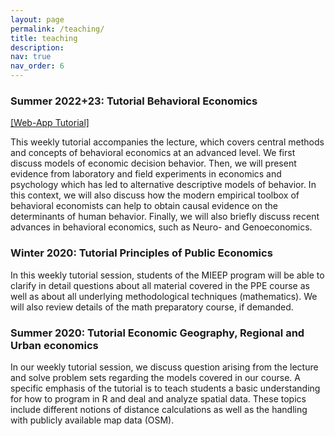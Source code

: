 ```yaml
---
layout: page
permalink: /teaching/
title: teaching
description:  
nav: true
nav_order: 6
---
```


### Summer 2022+23: Tutorial Behavioral Economics
[[Web-App Tutorial]](https://share.streamlit.io/nmwitzig/beh_econ_streamlit/st_talk_slides.py)

This weekly tutorial accompanies the lecture, which covers central methods and concepts of behavioral economics at an advanced level. We first discuss models of economic decision behavior. Then, we will present evidence from laboratory and field experiments in economics and psychology which has led to alternative descriptive models of behavior. In this context, we will also discuss how the modern empirical toolbox of behavioral economists can help to obtain causal evidence on the determinants of human behavior. Finally, we will also briefly discuss recent advances in behavioral economics, such as Neuro- and Genoeconomics. 

 
### Winter 2020: Tutorial Principles of Public Economics

In this weekly tutorial session, students of the MIEEP program will be able to clarify in detail questions about all material covered in the PPE course as well as about all underlying methodological techniques (mathematics). We will also review details of the math preparatory course, if demanded.


### Summer 2020: Tutorial Economic Geography, Regional and Urban economics

In our weekly tutorial session, we discuss question arising from the lecture and solve problem sets regarding the models covered in our course. A specific emphasis of the tutorial is to teach students a basic understanding for how to program in R and deal and analyze spatial data. These topics include different notions of distance calculations as well as the handling with publicly available map data (OSM).
